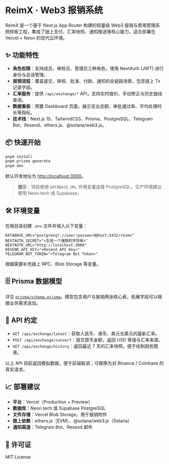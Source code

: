 # ReimX · Web3 报销系统

ReimX 是一个基于 Next.js App Router 构建的轻量级 Web3 报销与费用管理系统样板工程，集成了链上支付、汇率快照、通知推送等核心能力，适合部署在 Vercel + Neon 的现代云环境。

## ✨ 功能特性

- **角色权限**：支持成员、审核员、管理员三种角色，使用 NextAuth (JWT) 进行身份与会话管理。
- **报销流程**：覆盖提交、审核、批准、付款、通知的全链路场景，包含链上 Tx 记录字段。
- **汇率服务**：提供 `/api/exchange/*` API，支持实时报价、手动修正与历史曲线查询。
- **数据看板**：预置 Dashboard 页面，展示支出总额、审批通过率、平均处理时长等指标。
- **技术栈**：Next.js 15、TailwindCSS、Prisma、PostgreSQL、Telegram Bot、Resend、ethers.js、@solana/web3.js。

## 📦 快速开始

```bash
pnpm install
pnpm prisma generate
pnpm dev
```

默认开发地址为 [http://localhost:3000](http://localhost:3000)。

> **提示**：项目使用 `DATABASE_URL` 环境变量连接 PostgreSQL，生产环境建议使用 Neon.tech 或 Supabase。

## 🛠️ 环境变量

在根目录创建 `.env` 文件并填入以下变量：

```
DATABASE_URL="postgresql://user:password@host:5432/reimx"
NEXTAUTH_SECRET="<生成一个强随机字符串>"
NEXTAUTH_URL="http://localhost:3000"
RESEND_API_KEY="<Resend API Key>"
TELEGRAM_BOT_TOKEN="<Telegram Bot Token>"
```

根据需要补充链上 RPC、Blob Storage 等变量。

## 🗄️ Prisma 数据模型

详见 [`prisma/schema.prisma`](./prisma/schema.prisma)。模型包含用户与报销两张核心表，拓展字段可以根据业务需求追加。

## 📡 API 约定

- `GET /api/exchange/latest`：获取人民币、港币、美元兑美元的最新汇率。
- `POST /api/exchange/convert`：提交原币金额，返回 USD 等值与汇率来源。
- `GET /api/exchange/history`：返回最近 7 天的汇率快照，便于绘制趋势图表。

以上 API 目前返回模拟数据，便于前端联调；可替换为对 Binance / Coinbase 的真实请求。

## 📈 部署建议

- **平台**：Vercel（Production + Preview）
- **数据库**：Neon.tech 或 Supabase PostgreSQL
- **文件存储**：Vercel Blob Storage，用于报销附件
- **链上依赖**：ethers.js（EVM）、@solana/web3.js（Solana）
- **通知渠道**：Telegram Bot、Resend 邮件

## 📄 许可证

MIT License

